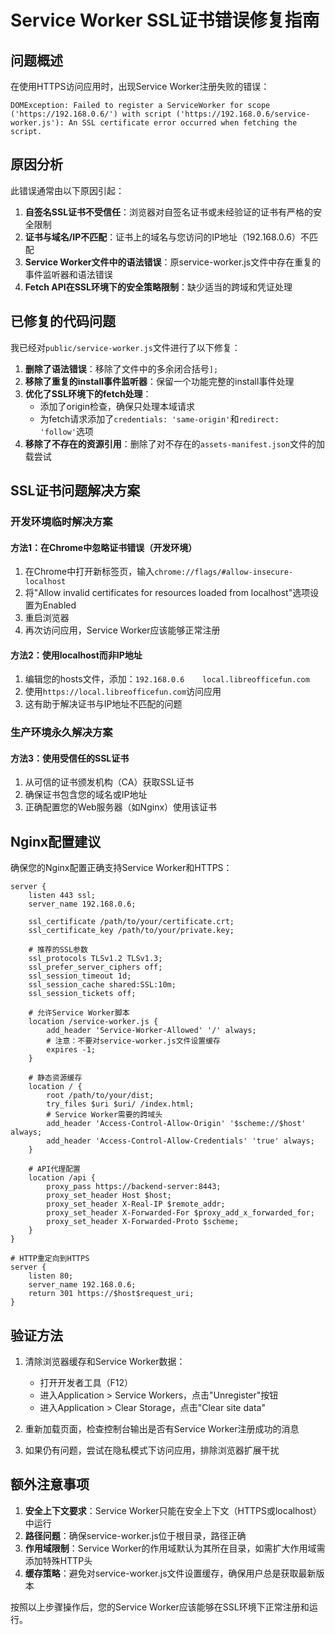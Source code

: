 # Service Worker SSL证书错误修复指南

## 问题概述

在使用HTTPS访问应用时，出现Service Worker注册失败的错误：

```
DOMException: Failed to register a ServiceWorker for scope ('https://192.168.0.6/') with script ('https://192.168.0.6/service-worker.js'): An SSL certificate error occurred when fetching the script.
```

## 原因分析

此错误通常由以下原因引起：

1. **自签名SSL证书不受信任**：浏览器对自签名证书或未经验证的证书有严格的安全限制
2. **证书与域名/IP不匹配**：证书上的域名与您访问的IP地址（192.168.0.6）不匹配
3. **Service Worker文件中的语法错误**：原service-worker.js文件中存在重复的事件监听器和语法错误
4. **Fetch API在SSL环境下的安全策略限制**：缺少适当的跨域和凭证处理

## 已修复的代码问题

我已经对`public/service-worker.js`文件进行了以下修复：

1. **删除了语法错误**：移除了文件中的多余闭合括号`];`
2. **移除了重复的install事件监听器**：保留一个功能完整的install事件处理
3. **优化了SSL环境下的fetch处理**：
   - 添加了origin检查，确保只处理本域请求
   - 为fetch请求添加了`credentials: 'same-origin'`和`redirect: 'follow'`选项
4. **移除了不存在的资源引用**：删除了对不存在的`assets-manifest.json`文件的加载尝试

## SSL证书问题解决方案

### 开发环境临时解决方案

#### 方法1：在Chrome中忽略证书错误（开发环境）

1. 在Chrome中打开新标签页，输入`chrome://flags/#allow-insecure-localhost`
2. 将"Allow invalid certificates for resources loaded from localhost"选项设置为Enabled
3. 重启浏览器
4. 再次访问应用，Service Worker应该能够正常注册

#### 方法2：使用localhost而非IP地址

1. 编辑您的hosts文件，添加：`192.168.0.6    local.libreofficefun.com`
2. 使用`https://local.libreofficefun.com`访问应用
3. 这有助于解决证书与IP地址不匹配的问题

### 生产环境永久解决方案

#### 方法3：使用受信任的SSL证书

1. 从可信的证书颁发机构（CA）获取SSL证书
2. 确保证书包含您的域名或IP地址
3. 正确配置您的Web服务器（如Nginx）使用该证书

## Nginx配置建议

确保您的Nginx配置正确支持Service Worker和HTTPS：

```nginx
server {
    listen 443 ssl;
    server_name 192.168.0.6;

    ssl_certificate /path/to/your/certificate.crt;
    ssl_certificate_key /path/to/your/private.key;
    
    # 推荐的SSL参数
    ssl_protocols TLSv1.2 TLSv1.3;
    ssl_prefer_server_ciphers off;
    ssl_session_timeout 1d;
    ssl_session_cache shared:SSL:10m;
    ssl_session_tickets off;
    
    # 允许Service Worker脚本
    location /service-worker.js {
        add_header 'Service-Worker-Allowed' '/' always;
        # 注意：不要对service-worker.js文件设置缓存
        expires -1;
    }
    
    # 静态资源缓存
    location / {
        root /path/to/your/dist;
        try_files $uri $uri/ /index.html;
        # Service Worker需要的跨域头
        add_header 'Access-Control-Allow-Origin' '$scheme://$host' always;
        add_header 'Access-Control-Allow-Credentials' 'true' always;
    }
    
    # API代理配置
    location /api {
        proxy_pass https://backend-server:8443;
        proxy_set_header Host $host;
        proxy_set_header X-Real-IP $remote_addr;
        proxy_set_header X-Forwarded-For $proxy_add_x_forwarded_for;
        proxy_set_header X-Forwarded-Proto $scheme;
    }
}

# HTTP重定向到HTTPS
server {
    listen 80;
    server_name 192.168.0.6;
    return 301 https://$host$request_uri;
}
```

## 验证方法

1. 清除浏览器缓存和Service Worker数据：
   - 打开开发者工具（F12）
   - 进入Application > Service Workers，点击"Unregister"按钮
   - 进入Application > Clear Storage，点击"Clear site data"

2. 重新加载页面，检查控制台输出是否有Service Worker注册成功的消息

3. 如果仍有问题，尝试在隐私模式下访问应用，排除浏览器扩展干扰

## 额外注意事项

1. **安全上下文要求**：Service Worker只能在安全上下文（HTTPS或localhost）中运行
2. **路径问题**：确保service-worker.js位于根目录，路径正确
3. **作用域限制**：Service Worker的作用域默认为其所在目录，如需扩大作用域需添加特殊HTTP头
4. **缓存策略**：避免对service-worker.js文件设置缓存，确保用户总是获取最新版本

按照以上步骤操作后，您的Service Worker应该能够在SSL环境下正常注册和运行。